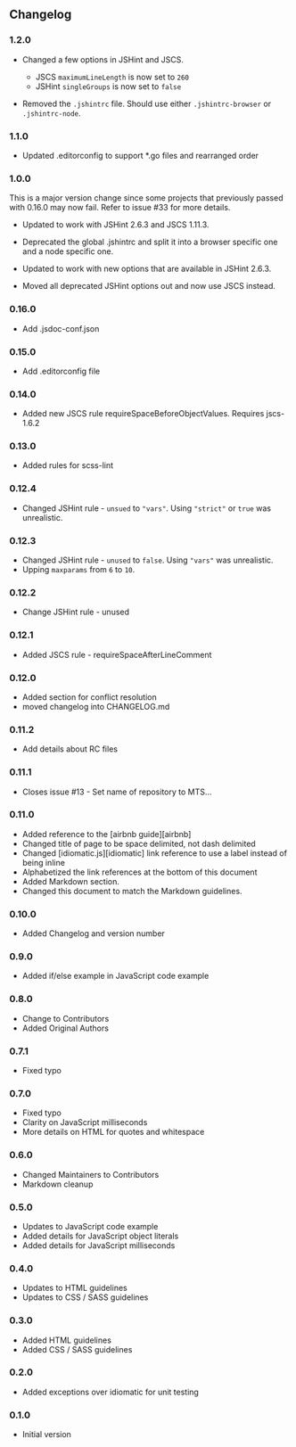 ## Changelog
### 1.2.0
  - Changed a few options in JSHint and JSCS.
    - JSCS `maximumLineLength` is now set to `260`
    - JSHint `singleGroups` is now set to `false`

  - Removed the `.jshintrc` file.  Should use either `.jshintrc-browser` or
    `.jshintrc-node`.

### 1.1.0
  - Updated .editorconfig to support *.go files and rearranged order

### 1.0.0
This is a major version change since some projects that previously passed with
0.16.0 may now fail.  Refer to issue #33 for more details.

  - Updated to work with JSHint 2.6.3 and JSCS 1.11.3.

  - Deprecated the global .jshintrc and split it into a browser specific one and
    a node specific one.

  - Updated to work with new options that are available in JSHint 2.6.3.

  - Moved all deprecated JSHint options out and now use JSCS instead.

### 0.16.0
  - Add .jsdoc-conf.json

### 0.15.0
  - Add .editorconfig file

### 0.14.0
  - Added new JSCS rule requireSpaceBeforeObjectValues.  Requires jscs-1.6.2

### 0.13.0
  - Added rules for scss-lint

### 0.12.4
  - Changed JSHint rule - `unsued` to `"vars"`.  Using `"strict"` or `true` was
    unrealistic.

### 0.12.3
  - Changed JSHint rule - `unused` to `false`.  Using `"vars"` was unrealistic.
  - Upping `maxparams` from `6` to `10`.

### 0.12.2
  - Change JSHint rule - unused

### 0.12.1
  - Added JSCS rule - requireSpaceAfterLineComment

### 0.12.0
  - Added section for conflict resolution
  - moved changelog into CHANGELOG.md

### 0.11.2
  - Add details about RC files

### 0.11.1
  - Closes issue #13 - Set name of repository to MTS...

### 0.11.0
  - Added reference to the [airbnb guide][airbnb]
  - Changed title of page to be space delimited, not dash delimited
  - Changed [idiomatic.js][idiomatic] link reference to use a label instead of
    being inline
  - Alphabetized the link references at the bottom of this document
  - Added Markdown section.
  - Changed this document to match the Markdown guidelines.

### 0.10.0
  - Added Changelog and version number

### 0.9.0
  - Added if/else example in JavaScript code example

### 0.8.0
  - Change to Contributors
  - Added Original Authors

### 0.7.1
  - Fixed typo

### 0.7.0
  - Fixed typo
  - Clarity on JavaScript milliseconds
  - More details on HTML for quotes and whitespace

### 0.6.0
  - Changed Maintainers to Contributors
  - Markdown cleanup

### 0.5.0
  - Updates to JavaScript code example
  - Added details for JavaScript object literals
  - Added details for JavaScript milliseconds

### 0.4.0
  - Updates to HTML guidelines
  - Updates to CSS / SASS guidelines

### 0.3.0
  - Added HTML guidelines
  - Added CSS / SASS guidelines

### 0.2.0
  - Added exceptions over idiomatic for unit testing

### 0.1.0
  - Initial version
